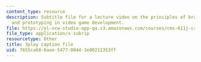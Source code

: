 ```yaml
---
content_type: resource
description: Subtitle file for a lecture video on the principles of brainstorming
  and prototyping in video game development.
file: https://ol-ocw-studio-app-qa.s3.amazonaws.com/courses/cms-611j-creating-video-games-fall-2014/7655ca686aae547780443e00211353ff_j8ZGpRo8jd4.vtt
file_type: application/x-subrip
resourcetype: Other
title: 3play caption file
uid: 7655ca68-6aae-5477-8044-3e00211353ff
---
```

